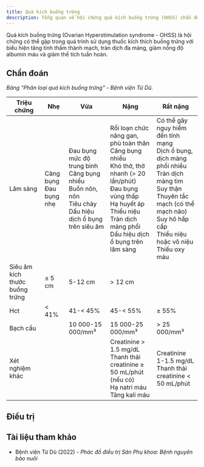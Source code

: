 ```yaml
---
title: Quá kích buồng trứng
description: Tổng quan về hội chứng quá kích buồng trứng (OHSS) chẩn đoán, điều trị.
---
```


Quá kích buồng trứng (Ovarian Hyperstimulation syndrome - OHSS) là hội chứng có thể gặp trong quá trình sử dụng thuốc kích thích buồng trứng với biểu hiện tăng tính thấm thành mạch, tràn dịch đa màng, giảm nồng độ albumin máu và giảm thể tích tuần hoàn.

## Chẩn đoán

_Bảng "Phân loại quá kích buồng trứng" - Bệnh viện Từ Dũ._

| Triệu chứng                    | Nhẹ                        | Vừa                                                                                                                  | Nặng                                                                                                                                                                                                                  | Rất nặng                                                                                                                                                                                                            |
| ------------------------------ | -------------------------- | -------------------------------------------------------------------------------------------------------------------- | --------------------------------------------------------------------------------------------------------------------------------------------------------------------------------------------------------------------- | ------------------------------------------------------------------------------------------------------------------------------------------------------------------------------------------------------------------- |
| Lâm sàng                       | Căng bụng</br>Đau bụng nhẹ | Đau bụng mức độ trung bình</br>Căng bụng nhiều</br>Buồn nôn, nôn</br>Tiêu chảy</br>Dấu hiệu dịch ổ bụng trên siêu âm | Rối loạn chức năng gan, phù toàn thân</br>Căng bụng nhiều</br>Khó thở, thở nhanh (> 20 lần/phút)</br>Đau bụng vùng thấp</br>Hạ huyết áp</br>Thiểu niệu</br>Tràn dịch màng phổi</br>Dấu hiệu dịch ổ bụng trên lâm sàng | Có thể gây nguy hiểm đến tính mạng</br>Dịch ổ bụng, dịch màng phổi nhiều</br>Tràn dịch màng tim</br>Suy thận</br>Thuyên tắc mạch (có thể mạch não)</br>Suy hô hấp cấp</br>Thiểu niệu hoặc vô niệu</br>Thiếu oxy máu |
| Siêu âm kích thước buồng trứng | ≤ 5 cm                     | 5-12 cm                                                                                                              | > 12 cm                                                                                                                                                                                                               |                                                                                                                                                                                                                     |
| Hct                            | < 41%                      | 41-< 45%                                                                                                             | 45-< 55%                                                                                                                                                                                                              | ≥ 55%                                                                                                                                                                                                               |
| Bạch cầu                       |                            | 10 000-15 000/mm³                                                                                                    | 15 000-25 000/mm³                                                                                                                                                                                                     | > 25 000/mm³                                                                                                                                                                                                        |
| Xét nghiệm khác                |                            |                                                                                                                      | Creatinine > 1.5 mg/dL</br>Thanh thải creatinine ≥ 50 mL/phút (nếu có)</br>Hạ natri máu</br>Tăng kali máu                                                                                                             | Creatinine 1-1.5 mg/dL</br>Thanh thải creatinine < 50 mL/phút                                                                                                                                                       |

## Điều trị

## Tài liệu tham khảo

- Bệnh viện Từ Dũ (2022) - _Phác đồ điều trị Sản Phụ khoa: Bệnh nguyên bào nuôi_
